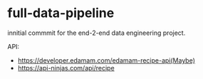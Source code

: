 # full-data-pipeline

innitial commmit for the end-2-end data engineering project.

API:
- https://developer.edamam.com/edamam-recipe-api(Maybe)
- https://api-ninjas.com/api/recipe